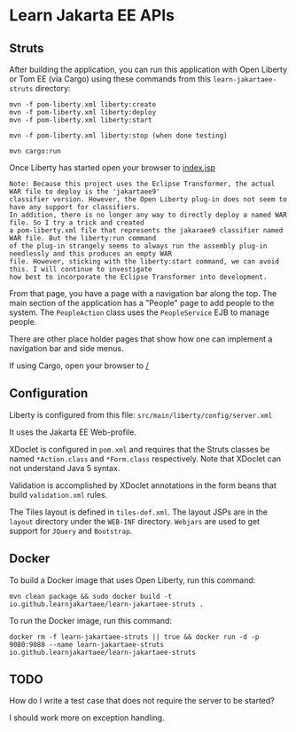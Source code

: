 Learn Jakarta EE APIs
=====================

## Struts

After building the application, you can run this application with Open Liberty or
Tom EE (via Cargo) using these commands from this `learn-jakartaee-struts` directory:

```
mvn -f pom-liberty.xml liberty:create
mvn -f pom-liberty.xml liberty:deploy
mvn -f pom-liberty.xml liberty:start

mvn -f pom-liberty.xml liberty:stop (when done testing)

mvn cargo:run
```

Once Liberty has started open your browser to [index.jsp](http://localhost:9080/learn-jakartaee-struts-jakartaee9/index.jsp)

```
Note: Because this project uses the Eclipse Transformer, the actual WAR file to deploy is the 'jakartaee9'
classifier version. However, the Open Liberty plug-in does not seem to have any support for classifiers.
In addition, there is no longer any way to directly deploy a named WAR file. So I try a trick and created
a pom-liberty.xml file that represents the jakaraee9 classifier named WAR file. But the liberty:run command
of the plug-in strangely seems to always run the assembly plug-in needlessly and this produces an empty WAR 
file. However, sticking with the liberty:start command, we can avoid this. I will continue to investigate
how best to incorporate the Eclipse Transformer into development.
```

From that page, you have a page with a navigation bar along the top. The main section 
of the application has a "People" page to add people to the system. The `PeopleAction`
class uses the `PeopleService` EJB to manage people.

There are other place holder pages that show how one can implement a navigation bar 
and side menus.

If using Cargo, open your browser to [/](http://localhost:8080/learn-jakartaee-struts/index.jsp)

## Configuration

Liberty is configured from this file: `src/main/liberty/config/server.xml`

It uses the Jakarta EE Web-profile.

XDoclet is configured in `pom.xml` and requires that the Struts classes be named `*Action.class` 
and `*Form.class` respectively. Note that XDoclet can not understand Java 5 syntax.

Validation is accomplished by XDoclet annotations in the form beans that build `validation.xml`
rules. 

The Tiles layout is defined in `tiles-def.xml`. The layout JSPs are in the `layout` 
directory under the `WEB-INF` directory. `Webjars` are used to get support for `JQuery` 
and `Bootstrap`.

## Docker

To build a Docker image that uses Open Liberty, run this command:

```
mvn clean package && sudo docker build -t io.github.learnjakartaee/learn-jakartaee-struts .
```

To run the Docker image, run this command:

```
docker rm -f learn-jakartaee-struts || true && docker run -d -p 9080:9080 --name learn-jakartaee-struts io.github.learnjakartaee/learn-jakartaee-struts
```

## TODO

How do I write a test case that does not require the server to be started?

I should work more on exception handling.

